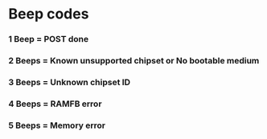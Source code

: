# Beep codes
### 1 Beep  = POST done
### 2 Beeps = Known unsupported chipset or No bootable medium
### 3 Beeps = Unknown chipset ID
### 4 Beeps = RAMFB error
### 5 Beeps = Memory error
